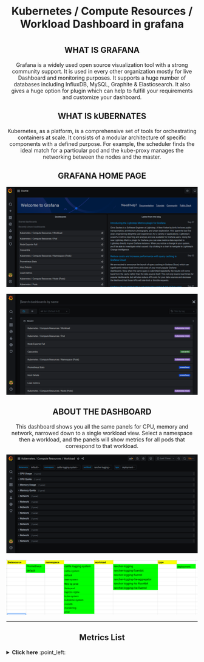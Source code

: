 <h1 align="center"> Kubernetes / Compute Resources / Workload Dashboard in grafana <h1>
 
   <h2 align="center"> WHAT IS GRAFANA </h2>
 
 <p align="center">  Grafana is a widely used open source visualization tool with a strong community support. It is used in every other organization mostly for live Dashboard and monitoring purposes. It supports a huge number of databases including InfluxDB, MySQL, Graphite & Elasticsearch. It also gives a huge option for plugin which can help to fulfill your requirements and customize your dashboard.</p >
  
 <h2 align="center"> WHAT IS kUBERNATES </h2>
 
 <p align="center"> Kubernetes, as a platform, is a comprehensive set of tools for orchestrating containers at scale. It consists of a modular architecture of specific components with a defined purpose. For example, the scheduler finds the ideal match for a particular pod and the kube-proxy manages the networking between the nodes and the master. </p >
  
 <h2 align="center"> GRAFANA HOME PAGE </h2>
 
 <p align="center" > <img src="https://github.com/RANINISHA/RANINISHA/blob/main/Screenshot%20from%202021-09-08%2012-26-07.png"> </p>
  
 <p align="center" > <img src="https://github.com/RANINISHA/RANINISHA/blob/main/Screenshot%20from%202021-09-08%2012-26-48.png?raw=true"> </p>
 
   <h2 align="center"> ABOUT THE DASHBOARD </h2>

 
 <p align="center">  This dashboard shows you all the same panels for CPU, memory and network, narrowed down to a single workload view.
 Select a namespace then a workload, and the panels will show metrics for all pods that correspond to that workload.</p >
  
 <p align="center" > <img src="https://github.com/RANINISHA/RANINISHA/blob/main/Screenshot%20from%202021-09-08%2012-27-55.png?raw=true"> </p>
 
 <p align="center" > <img src="https://github.com/RANINISHA/RANINISHA/blob/main/Screenshot%20from%202021-09-08%2012-48-34.png?raw=true"></p>



 ------- 
   
  
  <h2 align="center"> Metrics List </h2>
   <details close="close"> 
    <summary><b> Click here</b> :point_left:</summary>

  <ul>
  <li> cpu usage: CPU utilization refers to a computer's usage of processing resources, or the amount of work handled by a CPU.</li>
      <p align="center" > <img src="https://github.com/RANINISHA/RANINISHA/blob/main/cpu_usage.png"> </p>

   <li>cpu quota : in this matrics we have cpu request i.e  processing resource required by pods and cpu limit  i.e maximum  cpu alloted to pods </li>
      
   <p align="center" > <img src="https://github.com/RANINISHA/RANINISHA/blob/main/cpu_quota.png"> </p>
   
   <li> Memory usage : The amount of RAM used by pods at a certain unit of time.</li>

   <p align="center" > <img src="https://github.com/RANINISHA/RANINISHA/blob/main/memory_usage.png"> </p>

   
  <li> Memory quota : I this matrics we have memory request  i.e ram required by pods and memory limit i.e maximum ram allotted to the pods</li>
      
  <p align="center" > <img src="https://github.com/RANINISHA/RANINISHA/blob/main/memory_quota.png"> </p>

  <li> current network usage :Network utilization is the proportion of the current network traffic to the maximum amount of traffic that can be handled. It indicates the bandwidth consumption in the network. While high network traffic means that the network is overloaded, low network traffic means that the network is not busy.</li>
      
   <p align="center" > <img src="https://github.com/RANINISHA/RANINISHA/blob/main/Network_usage.png"> </p>

   <li> Recieved bandwidth: it's actually the volume of information that can be recieved  over a connection in a measured amount of time – calculated in megabits per second (Mbps). </li>
      
   <p align="center" > <img src="https://github.com/RANINISHA/RANINISHA/blob/main/rb.png"> </p>

   <li>Transmitted bandwidth : it's actually the volume of information that can be sent over a connection in a measured amount of time – calculated in megabits per second (Mbps). </li>
      
   <p align="center" > <img src="https://github.com/RANINISHA/RANINISHA/blob/main/Tb.png"> </p>

  <li> Average Container Bandwidth Received by pod : it's actually the volume of information that can be recieved over a connection by a pod in a measured amount of time – calculated in megabits per second (Mbps) </li>
      
   <p align="center" > <img src="https://github.com/RANINISHA/RANINISHA/blob/main/acbbp.png"> </p>

  <li> Average Container Bandwidth Transmitted by pod : it's actually the volume of information that can be sent over a connection  by  a pod in a measured amount of time – calculated in megabits per second (Mbps)</li>
      
   <p align="center" > <img src="https://github.com/RANINISHA/RANINISHA/blob/main/acbbpt.png"> </p>

   <li> Rate of Received Packets: </li>
      
   <p align="center" > <img src="https://github.com/RANINISHA/RANINISHA/blob/main/rorp.png"> </p>

   <li> Rate of Transmitted Packets : </li>
      
   <p align="center" > <img src="https://github.com/RANINISHA/RANINISHA/blob/main/rotp.png"> </p>
   
   <li> Rate of Received Packets Dropped: </li>
      
   <p align="center" > <img src="https://github.com/RANINISHA/RANINISHA/blob/main/rorpd.png"> </p>

   <li> Rate of Transmitted Packets Dropped : </li>
      
   <p align="center" > <img src="https://github.com/RANINISHA/RANINISHA/blob/main/rotpd.png"> </p>

   
   </ul>
  </details>
  
 
